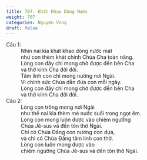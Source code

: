 ```yaml
---
title: 707. Khát Khao Dòng Nước
weight: 707
categories: Nguyện Vọng
draft: false
---
```

<dl><dt>Câu 1:</dt><dd data-verse="1">Nhìn nai kia khát khao dòng nước mát <br/>như con thèm khát chính Chúa Cha toàn năng. <br/>Lòng con đây chỉ mong chờ được đến bên Cha <br/>và thờ kính Cha đời đời. <br/>Tâm linh con chỉ mong nương nơi Ngài. <br/>Vì chính sức Chúa dẫn đưa con mỗi ngày. <br/>Lòng con đây chỉ mong chờ được đến bên Cha <br/>và thờ kính Cha đời đời. </dd><dt>Câu 2:</dt><dd data-verse="2">Lòng con trông mong nơi Ngài <br/>như thể nai kia thèm mé nước suối trong ngọt êm. <br/>Lòng con mong luôn được vào chiêm ngưỡng <br/>Chúa Jê-sus và đến tôn thờ Ngài. <br/>Chỉ có Chúa Đấng con nương con dựa, <br/>và chỉ có Chúa Đấng tâm linh con thờ. <br/>Lòng con luôn mong được vào <br/>chiêm ngưỡng Chúa Jê-sus và đến tôn thờ Ngài. </dd></dl>